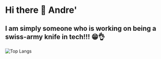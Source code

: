 # Hi there 👋  Andre' 

## I am simply someone who is working on being a swiss-army knife in tech!!! 😁👌


<!--- [![Top Langs](https://github-readme-stats-two-ruddy-73.vercel.app/api/top-langs/?username=andre-east)](https://github.com/andre-east/github-readme-stats) --->

![Top Langs](https://github-readme-stats-gilt-two-60.vercel.app/api/top-langs/?username=andre-east&hide_progress=true&theme=github_dark_dimmed&&langs_count=8)
